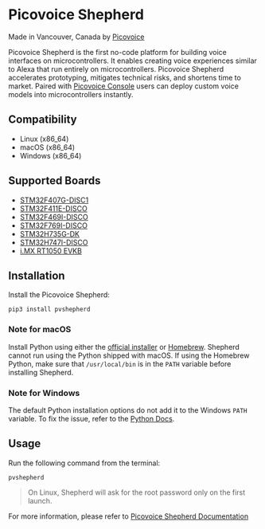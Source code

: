 # Picovoice Shepherd

Made in Vancouver, Canada by [Picovoice](https://picovoice.ai)

Picovoice Shepherd is the first no-code platform for building voice interfaces on microcontrollers.
It enables creating voice experiences similar to Alexa that run entirely on microcontrollers. 
Picovoice Shepherd accelerates prototyping, mitigates technical risks, and shortens time to market. 
Paired with [Picovoice Console](https://console.picovoice.ai/) users can deploy custom voice models into microcontrollers instantly.

## Compatibility

- Linux (x86_64)
- macOS (x86_64)
- Windows (x86_64)

## Supported Boards

- [STM32F407G-DISC1](https://www.st.com/en/evaluation-tools/stm32f4discovery.html)
- [STM32F411E-DISCO](https://www.st.com/en/evaluation-tools/32f411ediscovery.html)
- [STM32F469I-DISCO](https://www.st.com/en/evaluation-tools/32f469idiscovery.html)
- [STM32F769I-DISCO](https://www.st.com/en/evaluation-tools/32f769idiscovery.html)
- [STM32H735G-DK](https://www.st.com/en/evaluation-tools/stm32h735g-dk.html)
- [STM32H747I-DISCO](https://www.st.com/en/evaluation-tools/stm32h747i-disco.html)
- [i.MX RT1050 EVKB](https://www.nxp.com/design/development-boards/i-mx-evaluation-and-development-boards/i-mx-rt1050-evaluation-kit:MIMXRT1050-EVK)

## Installation

Install the Picovoice Shepherd:

```shell
pip3 install pvshepherd
```

### Note for macOS

Install Python using either the [official installer](https://www.python.org/downloads/mac-osx/) or [Homebrew](https://brew.sh).
Shepherd cannot run using the Python shipped with macOS. 
If using the Homebrew Python, make sure that `/usr/local/bin` is in the `PATH` variable before installing Shepherd.

### Note for Windows

The default Python installation options do not add it to the Windows `PATH` variable.
To fix the issue, refer to the [Python Docs](https://docs.python.org/3/using/windows.html#setting-envvars).

## Usage

Run the following command from the terminal:

```shell
pvshepherd
```

> On Linux, Shepherd will ask for the root password only on the first launch.

For more information, please refer to [Picovoice Shepherd Documentation](https://picovoice.ai/docs/picovoice-shepherd/)
